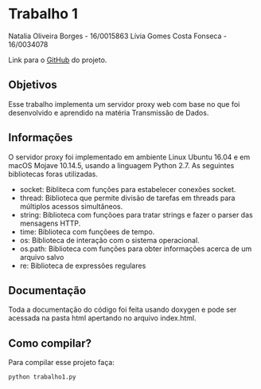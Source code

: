 # Trabalho 1

Natalia Oliveira Borges - 16/0015863
Lívia Gomes Costa Fonseca - 16/0034078

Link para o [GitHub](https://github.com/natioliveira97/TD) do projeto.

## Objetivos
Esse trabalho implementa um servidor proxy web com base no que foi desenvolvido e aprendido na matéria Transmissão de Dados.

## Informações
O servidor proxy foi implementado em ambiente Linux Ubuntu 16.04 e em macOS Mojave 10.14.5, usando a linguagem Python 2.7. As seguintes bibliotecas foras utilizadas.

* socket:  Bibliteca com funções para estabelecer conexões socket.
* thread:   Biblioteca  que  permite  divisão  de  tarefas  em  threads  para  múltiplos  acessos simultâneos.
* string:  Biblioteca com funçõoes para tratar strings e fazer o parser das mensagens HTTP.
* time:  Biblioteca com funçõees de tempo.
* os:  Biblioteca de interação com o sistema operacional.
* os.path:  Biblioteca com funções para obter informações acerca de um arquivo salvo
* re:  Biblioteca de expressões regulares

## Documentação

Toda a documentação do código foi feita usando doxygen e pode ser acessada na pasta html apertando no arquivo index.html.

## Como compilar?

Para compilar esse projeto faça:

```bash
python trabalho1.py
```
